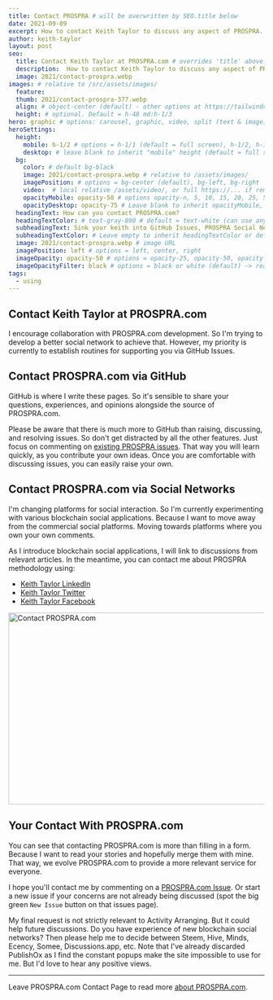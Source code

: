 ```yaml
---
title: Contact PROSPRA # will be overwritten by SEO.title below
date: 2021-09-09
excerpt: How to contact Keith Taylor to discuss any aspect of PROSPRA.
author: keith-taylor
layout: post
seo:
  title: Contact Keith Taylor at PROSPRA.com # overrides 'title' above on both Page and META
  description:  How to contact Keith Taylor to discuss any aspect of PROSPRA. From collaborating on PROSPRA.com pages. To questions about PROSPRA Activity Arranger methodology.
  image: 2021/contact-prospra.webp
images: # relative to /src/assets/images/
  feature:
  thumb: 2021/contact-prospra-377.webp
  align: # object-center (default) - other options at https://tailwindcss.com/docs/object-position
  height: # optional. Default = h-48 md:h-1/3
hero: graphic # options: carousel, graphic, video, split (text & image)
heroSettings:
  height:
    mobile: h-1/2 # options = h-1/1 (default = full screen), h-1/2, h-1/3, h-3/4, h-9/10, h-48 (12rem, 192px), h-56 (14rem, 224px), h-64 (16rem, 256px)
    desktop: # leave blank to inherit "mobile" height (default = full screen)
  bg:
    color: # default bg-black
    image: 2021/contact-prospra.webp # relative to /assets/images/
    imagePosition: # options = bg-center (default), bg-left, bg-right
    video:  # local relative /assets/video/, or full https://... if remote?
    opacityMobile: opacity-50 # options opacity-n, 5, 10, 15, 20, 25, 50, 75, 100 (default)
    opacityDesktop: opacity-75 # Leave blank to inherit opacityMobile, use same options as opacityMobile
  headingText: How can you contact PROSPRA.com?
  headingTextColor: # text-gray-800 # default = text-white (can use any TailwindCSS text-[color]-[xxx])
  subheadingText: Sink your keith into GitHub Issues, PROSPRA Social Network, and more.
  subheadingTextColor: # Leave empty to inherit headingTextColor or default (text-white) or use any text-[color]-[xxx]
  image: 2021/contact-prospra.webp # image URL
  imagePosition: left # options = left, center, right
  imageOpacity: opacity-50 # options = opacity-25, opacity-50, opacity-75, opacity-100 (default)
  imageOpacityFilter: black # options = black or white (default) -> really depends on your background image
tags:
  - using
---
```

<h2 id="intro">Contact Keith Taylor at PROSPRA.com</h2>
I encourage collaboration with PROSPRA.com development. So I'm trying to develop a better social network to achieve that. However, my priority is currently to establish routines for supporting you via GitHub Issues.

<h2 id="github">Contact PROSPRA.com via GitHub</h2>
GitHub is where I write these pages. So it's sensible to share your questions, experiences, and opinions alongside the source of PROSPRA.com. 

Please be aware that there is much more to GitHub than raising, discussing, and resolving issues. So don't get distracted by all the other features. Just focus on commenting on <a href="https://github.com/kct2020/prospra-11ty-11ta/issues">existing PROSPRA issues</a>. That way you will learn quickly, as you contribute your own ideas. Once you are comfortable with discussing issues, you can easily raise your own.

<h2 id="github">Contact PROSPRA.com via Social Networks</h2>
I'm changing platforms for social interaction. So I'm currently experimenting with various blockchain social applications. Because I want to move away from the commercial social platforms. Moving towards platforms where you own your own comments.

As I introduce blockchain social applications, I will link to discussions from relevant articles. In the meantime, you can contact me about PROSPRA methodology using:
- <a href="https://www.linkedin.com/in/keith-taylor-kecata-websites">Keith Taylor LinkedIn</a>
- <a href="https://twitter.com/KeithTaylor">Keith Taylor Twitter</a>
- <a href="https://www.facebook.com/KeithCharlieTaylor">Keith Taylor Facebook</a>

<img src="/assets/images/2021/contact-prospra.webp" alt="Contact PROSPRA.com" width="610" height="377">

<h2 id="next">Your Contact With PROSPRA.com</h2>
You can see that contacting PROSPRA.com is more than filling in a form. Because I want to read your stories and hopefully merge them with mine. That way, we evolve PROSPRA.com to provide a more relevant service for everyone.

I hope you'll contact me by commenting on a <a href="https://github.com/kct2020/prospra-11ty-11ta/issues">PROSPRA.com Issue</a>. Or start a new issue if your concerns are not already being discussed (spot the big green `New Issue` button on that issues page). 

My final request is not strictly relevant to Activity Arranging. But it could help future discussions. Do you have experience of new blockchain social networks? Then please help me to decide between Steem, Hive, Minds, Ecency, Somee, Discussions.app, etc. Note that I've already discarded PublishOx as I find the constant popups make the site impossible to use for me. But I'd love to hear any positive views.

<hr />

Leave PROSPRA.com Contact Page to read more <a href="/about-prospra/about-prospra-com">about PROSPRA.com</a>.
